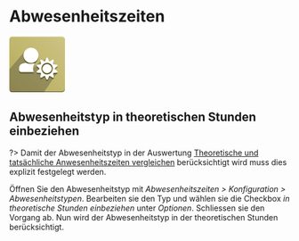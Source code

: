 # Abwesenheitszeiten
![icons_odoo_hr_holidays](assets/icons_odoo_hr_holidays.png)

## Abwesenheitstyp in theoretischen Stunden einbeziehen

?> Damit der Abwesenheitstyp in der Auswertung [Theoretische und tatsächliche Anwesenheitszeiten vergleichen](Anwesenheitszeiten.md#Theoretische%20und%20tats%C3%A4chliche%20Anwesenheitszeiten%20vergleichen) berücksichtigt wird muss dies explizit festgelegt werden.

Öffnen Sie den Abwesenheitstyp mit *Abwesenheitszeiten > Konfiguration > Abwesenheitstypen*. Bearbeiten sie den Typ und wählen sie die Checkbox *in theoretische Stunden einbeziehen* unter *Optionen*. Schliessen sie den Vorgang ab. Nun wird der Abwesenheitstyp in der theoretischen Stunden berücksichtigt.

